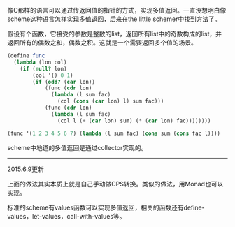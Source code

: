 像C那样的语言可以通过传返回值的指针的方式，实现多值返回。一直没想明白像scheme这种语言怎样实现多值返回，后来在the little schemer中找到方法了。

假设有个函数，它接受的参数是整数的list，返回所有list中的奇数构成的list，并返回所有的偶数之和，偶数之积。这就是一个需要返回多个值的场景。

```scheme
(define func
  (lambda (lon col)
    (if (null? lon)
        (col '() 0 1)
        (if (odd? (car lon))
            (func (cdr lon)
              (lambda (l sum fac)
                (col (cons (car lon) l) sum fac)))
            (func (cdr lon)
              (lambda (l sum fac)
                (col l (+ (car lon) sum) (* (car lon) fac))))))))

(func '(1 2 3 4 5 6 7) (lambda (l sum fac) (cons sum (cons fac l))))
```

scheme中地道的多值返回是通过collector实现的。

-------------------------

2015.6.9更新

上面的做法其实本质上就是自己手动做CPS转换。类似的做法，用Monad也可以实现。

标准的scheme有values函数可以实现多值返回，相关的函数还有define-values，let-values，call-with-values等。
